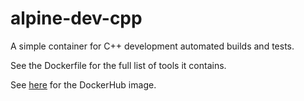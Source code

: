 # alpine-dev-cpp

A simple container for C++ development automated builds and tests.

See the Dockerfile for the full list of tools it contains.

See
[here](https://hub.docker.com/r/amartos/alpine-dev-cpp) for the
DockerHub image.
